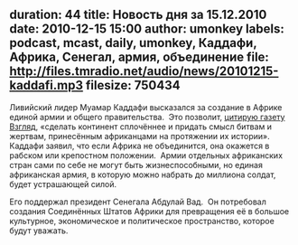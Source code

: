 duration: 44
title: Новость дня за 15.12.2010
date: 2010-12-15 15:00
author: umonkey
labels: podcast, mcast, daily, umonkey, Каддафи, Африка, Сенегал, армия, объединение
file: http://files.tmradio.net/audio/news/20101215-kaddafi.mp3
filesize: 750434
---
Ливийский лидер Муамар Каддафи высказался за создание в Африке единой армии и
общего правительства.  Это позволит, [цитирую газету Взгляд][1], «сделать
континент сплочённее и придать смысл битвам и жертвам, принесённым африканцами
на протяжении их истории».  Каддафи заявил, что если Африка не объединится, она
окажется в рабском или крепостном положении.  Армии отдельных африканских стран
сами по себе не могут быть жизнеспособными, но единая африканская армия, в
которую можно набрать до миллиона солдат, будет устрашающей силой.

Его поддержал президент Сенегала Абдулай Вад.  Он потребовал создания
Соединённых Штатов Африки для превращения её в большое культурное,
экономическое и политическое пространство, которое будут уважать.

[1]: http://www.vz.ru/news/2010/12/15/454859.html
